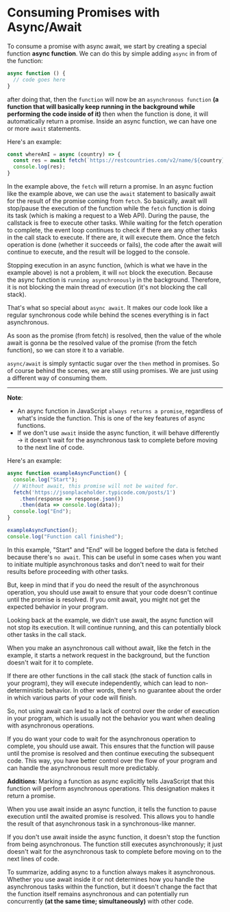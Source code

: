<h1>Consuming Promises with Async/Await</h1>

To consume a promise with async await, we start by creating a special function **__async function__**. We can do this by simple adding ```async``` in from of the function:

```js
async function () {
  // code goes here
}
```

after doing that, then the ```function``` will now be an ```asynchronous function``` __(a function that will basically keep running in the background while performing the code inside of it)__ then when the function is done,
it will automatically return a promise. Inside an async function, we can have one or more ```await``` statements.

Here's an example:

```js
const whereAmI = async (country) => {
  const res = await fetch(`https://restcountries.com/v2/name/${country}`);
  console.log(res);
}
```

In the example above, the ```fetch``` will return a promise. In an async fuction like the example above, we can use the ```await``` statement to basically await for the result of the promise coming from ```fetch```.
So basically, await will stop/pause the execution of the function while the ```fetch``` function is doing its task (which is making a request to a Web API). During the pause, the callstack is free to execute other tasks.
While waiting for the fetch operation to complete, the event loop continues to check if there are any other tasks in the call stack to execute. If there are, it will execute them.
Once the fetch operation is done (whether it succeeds or fails), the code after the await will continue to execute, and the result will be logged to the console.

Stopping execution in an async function, (which is what we have in the example above) is not a problem, it will ```not``` block the execution. Because the async function is ```running asynchronously``` in the background.
Therefore, it is not blocking the main thread of execution (it's not blocking the call stack). 

That's what so special about ```async await```. It makes our code look like a regular synchronous code while behind the scenes everything is in fact asynchronous.

As soon as the promise (from fetch) is resolved, then the value of the whole await is gonna be the resolved value of the promise (from the fetch function), so we can store it to a variable.

```async/await``` is simply syntactic sugar over the ```then``` method in promises. So of course behind the scenes, we are still using promises. We are just using a different way of consuming them.

***

**Note**: 

- An async function in JavaScript ```always returns a promise```, regardless of what's inside the function. This is one of the key features of async functions.
- If we don't use ```await``` inside the async function, it will behave differently -> it doesn't wait for the asynchronous task to complete before moving to the next line of code.

Here's an example:

```js
async function exampleAsyncFunction() {
  console.log("Start");
  // Without await, this promise will not be waited for.
  fetch('https://jsonplaceholder.typicode.com/posts/1')
    .then(response => response.json())
    .then(data => console.log(data));
  console.log("End");
}

exampleAsyncFunction();
console.log("Function call finished");
```

In this example, "Start" and "End" will be logged before the data is fetched because there's ```no await```. This can be useful in some cases when you want to initiate multiple asynchronous tasks and don't need to wait for their results before proceeding with other tasks.

But, keep in mind that if you do need the result of the asynchronous operation, you should use await to ensure that your code doesn't continue until the promise is resolved. If you omit await, you might not get the expected behavior in your program.

Looking back at the example, we didn't use await, the async function will not stop its execution. It will continue running, and this can potentially block other tasks in the call stack.

When you make an asynchronous call without await, like the fetch in the example, it starts a network request in the background, but the function doesn't wait for it to complete.

If there are other functions in the call stack (the stack of function calls in your program), they will execute independently, which can lead to non-deterministic behavior. In other words, there's no guarantee about the order in which various parts of your code will finish.

So, not using await can lead to a lack of control over the order of execution in your program, which is usually not the behavior you want when dealing with asynchronous operations.

If you do want your code to wait for the asynchronous operation to complete, you should use await. This ensures that the function will pause until the promise is resolved and then continue executing the subsequent code. This way, you have better control over the flow of your program and can handle the asynchronous result more predictably.

**Additions**:
Marking a function as async explicitly tells JavaScript that this function will perform asynchronous operations. This designation makes it return a promise.

When you use await inside an async function, it tells the function to pause execution until the awaited promise is resolved. This allows you to handle the result of that asynchronous task in a synchronous-like manner.

If you don't use await inside the async function, it doesn't stop the function from being asynchronous. The function still executes asynchronously; it just doesn't wait for the asynchronous task to complete before moving on to the next lines of code.


To summarize, adding async to a function always makes it asynchronous. Whether you use await inside it or not determines how you handle the asynchronous tasks within the function, but it doesn't change the fact that the function itself remains asynchronous and can potentially run concurrently **(at the same time; simultaneously)** with other code.




